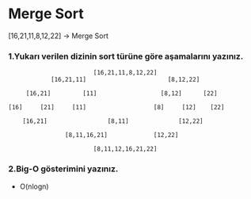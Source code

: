 # Merge Sort

[16,21,11,8,12,22] -> Merge Sort

### 1.Yukarı verilen dizinin sort türüne göre aşamalarını yazınız.

                            [16,21,11,8,12,22]
                [16,21,11]                       [8,12,22]
                
         [16,21]         [11]                  [8,12]      [22]
    
    [16]     [21]     [11]                   [8]     [12]    [22]
    
        [16,21]                 [8,11]              [12,22]    

                    [8,11,16,21]             [12,22]
                    
                            [8,11,12,16,21,22] 
        
### 2.Big-O gösterimini yazınız.       

  * O(nlogn)  
    
      
       

                                    
                
                
                
                
                                    
         